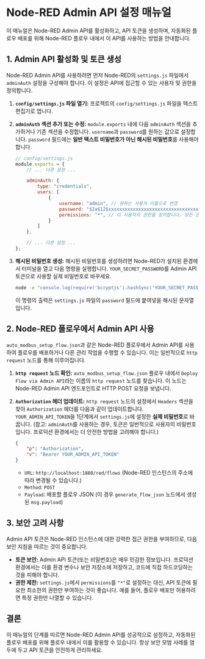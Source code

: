 # Node-RED Admin API 설정 매뉴얼

이 매뉴얼은 Node-RED Admin API를 활성화하고, API 토큰을 생성하며, 자동화된 플로우 배포를 위해 Node-RED 플로우 내에서 이 API를 사용하는 방법을 안내합니다.

## 1. Admin API 활성화 및 토큰 생성

Node-RED Admin API를 사용하려면 먼저 Node-RED의 `settings.js` 파일에서 `adminAuth` 설정을 구성해야 합니다. 이 설정은 API에 접근할 수 있는 사용자 및 권한을 정의합니다.

1.  **`config/settings.js` 파일 열기:**
    프로젝트의 `config/settings.js` 파일을 텍스트 편집기로 엽니다.

2.  **`adminAuth` 섹션 추가 또는 수정:**
    `module.exports` 내에 다음 `adminAuth` 섹션을 추가하거나 기존 섹션을 수정합니다. `username`과 `password`를 원하는 값으로 설정합니다. `password` 필드에는 **일반 텍스트 비밀번호가 아닌 해시된 비밀번호**를 사용해야 합니다.

    ```javascript
    // config/settings.js
    module.exports = {
        // ... 다른 설정 ...

        adminAuth: {
            type: "credentials",
            users: [
                {
                    username: "admin", // 원하는 사용자 이름으로 변경
                    password: "$2a$12$xxxxxxxxxxxxxxxxxxxxxxxxxxxxxxxxxxxxxxxxxxxxxxxxxxxxxxxxxxxx", // 여기에 해시된 비밀번호를 넣으세요.
                    permissions: "*", // 이 사용자의 권한을 정의합니다. 모든 권한을 부여하려면 "*"를 사용합니다.
                }
            ]
        },

        // ... 다른 설정 ...
    };
    ```

3.  **해시된 비밀번호 생성:**
    해시된 비밀번호를 생성하려면 Node-RED가 설치된 환경에서 터미널을 열고 다음 명령을 실행합니다. `YOUR_SECRET_PASSWORD`를 Admin API 토큰으로 사용할 실제 비밀번호로 바꾸세요.

    ```bash
    node -e "console.log(require('bcryptjs').hashSync('YOUR_SECRET_PASSWORD', 8));"
    ```
    이 명령의 출력은 `settings.js` 파일의 `password` 필드에 붙여넣을 해시된 문자열입니다.

## 2. Node-RED 플로우에서 Admin API 사용

`auto_modbus_setup_flow.json`과 같은 Node-RED 플로우에서 Admin API를 사용하여 플로우를 배포하거나 다른 관리 작업을 수행할 수 있습니다. 이는 일반적으로 `http request` 노드를 통해 이루어집니다.

1.  **`http request` 노드 확인:**
    `auto_modbus_setup_flow.json` 플로우 내에서 `Deploy Flow via Admin API`라는 이름의 `http request` 노드를 찾습니다. 이 노드는 Node-RED Admin API 엔드포인트로 HTTP POST 요청을 보냅니다.

2.  **`Authorization` 헤더 업데이트:**
    `http request` 노드의 설정에서 `Headers` 섹션을 찾아 `Authorization` 헤더를 다음과 같이 업데이트합니다. `YOUR_ADMIN_API_TOKEN`을 1단계에서 `settings.js`에 설정한 **실제 비밀번호**로 바꿉니다. (참고: `adminAuth`를 사용하는 경우, 토큰은 일반적으로 사용자의 비밀번호입니다. 프로덕션 환경에서는 더 안전한 방법을 고려해야 합니다.)

    ```json
    {
        "p": "Authorization",
        "v": "Bearer YOUR_ADMIN_API_TOKEN"
    }
    ```

    *   `URL`: `http://localhost:1880/red/flows` (Node-RED 인스턴스의 주소에 따라 변경될 수 있습니다.)
    *   `Method`: `POST`
    *   `Payload`: 배포할 플로우 JSON (이 경우 `generate_flow_json` 노드에서 생성된 `msg.payload`)

## 3. 보안 고려 사항

Admin API 토큰은 Node-RED 인스턴스에 대한 강력한 접근 권한을 부여하므로, 다음 보안 지침을 따르는 것이 중요합니다.

*   **토큰 보안:** Admin API 토큰(또는 비밀번호)은 매우 민감한 정보입니다. 프로덕션 환경에서는 이를 환경 변수나 보안 저장소에 저장하고, 코드에 직접 하드코딩하는 것을 피해야 합니다.
*   **권한 제한:** `settings.js`에서 `permissions`를 `"*"`로 설정하는 대신, API 토큰에 필요한 최소한의 권한만 부여하는 것이 좋습니다. 예를 들어, 플로우 배포만 허용하려면 특정 권한만 나열할 수 있습니다.

## 결론

이 매뉴얼의 단계를 따르면 Node-RED Admin API를 성공적으로 설정하고, 자동화된 플로우 배포를 위해 플로우 내에서 이를 활용할 수 있습니다. 항상 보안 모범 사례를 염두에 두고 API 토큰을 안전하게 관리하세요.
